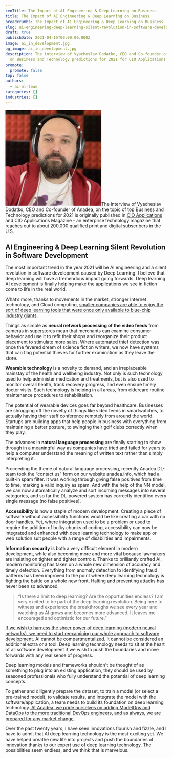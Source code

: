 ```yaml
---
ceoTitle: The Impact of AI Engineering & Deep Learning on Business
title: The Impact of AI Engineering & Deep Learning on Business
breadcrumbs: The Impact of AI Engineering & Deep Learning on Business
slug: ai-engineering-deep-learning-silent-revolution-in-software-development
draft: true
publishDate: 2021-04-15T00:00:00.000Z
image: ai_in_development.jpg
og_image: ai_in_development.jpg
description: The interview of Vyacheslav Dodatko, CEO and Co-founder of Anadea,
  on Business and Technology predictions for 2021 for CIO Applications Magazine.
promote:
  promote: false
top: false
authors:
  - ai-ml-team
categories: []
industries: []
---
```

<img src="slava_dodatko.jpg" width='300' class="float-left">The interview of Vyacheslav Dodatko, CEO and Co-founder of Anadea, on the topic of top Business and Technology predictions for 2021 is originally published in <a href="https://education.cioapplications.com/" rel="nofollow" target="_blank">CIO Applications</a> and CIO Applications Magazine - an enterprise technology magazine that reaches out to about 200,000 qualified print and digital subscribers in the U.S.

## AI Engineering & Deep Learning Silent Revolution in Software Development

The most important trend in the year 2021 will be AI engineering and a silent revolution in software development caused by Deep Learning. I believe that deep learning will have a tremendous impact going forwards. Deep learning AI development is finally helping make the applications we see in fiction come to life in the real world.

What’s more, thanks to movements in the market, stronger Internet technology, and Cloud computing, <ins>smaller companies are able to enjoy the sort of deep learning tools that were once only available to blue-chip industry giants</ins>.

Things as simple as **neural network processing of the video feeds** from cameras in superstores mean that merchants can examine consumer behavior and use it to refit their shops and reorganize their product placement to stimulate more sales. Where automated thief detection was once the fevered dream of science fiction writers, we now have systems that can flag potential thieves for further examination as they leave the store.

**Wearable technology** is a novelty to demand, and an irreplaceable mainstay of the health and wellbeing industry. Not only is such technology used to help administer medication and treatments, but is also used to monitor overall health, track recovery progress, and even ensure timely doctor visits. Such technology is helping in all areas, from eldercare routine maintenance procedures to rehabilitation.

The potential of wearable devices goes far beyond healthcare. Businesses are shrugging off the novelty of things like video feeds in smartwatches, to actually having their staff conference remotely from around the world. Startups are building apps that help people in business with everything from maintaining a better posture, to swinging their golf clubs correctly when they play.

The advances in **natural language processing** are finally starting to show through in a meaningful way as companies have tried and failed for years to help a computer understand the meaning of written text rather than simply interpreting it.

Proceeding the theme of natural language processing, recently Anadea DL-team took the “contact us” form on our website anadea.info, which had a built-in spam filter. It was working through giving false positives from time to time, marking a valid inquiry as spam. And with the help of the NN model, we can now automatically analyze and sort incoming messages into several categories, and so far the DL-powered system has correctly identified every single message (no false positives).

**Accessibility** is now a staple of modern development. Creating a piece of software without accessibility functions would be like creating a car with no door handles. Yet, where integration used to be a problem or used to require the addition of bulky chunks of coding, accessibility can now be integrated and enhanced with deep learning technology to make app or web solution suit people with a range of disabilities and impairments.

**Information security** is both a very difficult element in modern development, while also becoming more and more vital because lawmakers are insisting on tighter and tighter controls. Thanks to brilliantly crafted AI, modern monitoring has taken on a whole new dimension of accuracy and timely detection. Everything from anomaly detection to identifying fraud patterns has been improved to the point where deep learning technology is fighting the battle on a whole new front. Halting and preventing attacks has never been so advanced.

>“Is there a limit to deep learning? Are the opportunities endless? I am very excited to be part of the deep learning revolution. Being here to witness and experience the breakthroughs we see every year and watching as AI grows and becomes more advanced. It leaves me encouraged and optimistic for our future.”

<ins>If we wish to harness the sheer power of deep learning (modern neural networks), we need to start reexamining our whole approach to software development</ins>. AI cannot be compartmentalized. It cannot be considered an additional extra or a tool. Deep learning technology needs to sit at the heart of all software development if we wish to push the boundaries and move forwards with any real sense of progress.

Deep learning models and frameworks shouldn't be thought of as something to plug into an existing application, they should be used by seasoned professionals who fully understand the potential of deep learning concepts.

To gather and diligently prepare the dataset, to train a model (or select a pre-trained model), to validate results, and integrate the model with the software/application, a team needs to build its foundation on deep learning technology.<ins> At Anadea, we pride ourselves on adding ModelOps and DataOps to the more traditional DevOps engineers, and as always, we are prepared for any market change</ins>.

Over the past twenty years, I have seen innovations flourish and fizzle, and I have to admit that AI deep learning technology is the most exciting yet. We have helped breathe new life into projects and push the boundaries of innovation thanks to our expert use of deep learning technology. The possibilities seem endless, and we think that is marvelous.

